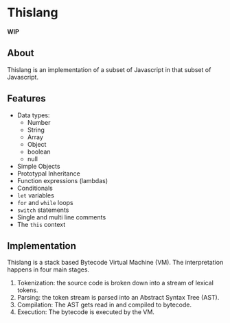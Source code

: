 # Thislang

**WIP**

## About

Thislang is an implementation of a subset of Javascript in that subset of Javascript.

## Features

-   Data types:
    -   Number
    -   String
    -   Array
    -   Object
    -   boolean
    -   null
-   Simple Objects
-   Prototypal Inheritance
-   Function expressions (lambdas)
-   Conditionals
-   `let` variables
-   `for` and `while` loops
-   `switch` statements
-   Single and multi line comments
-   The `this` context

## Implementation

Thislang is a stack based Bytecode Virtual Machine (VM). The interpretation happens in four main stages.

1. Tokenization: the source code is broken down into a stream of lexical tokens.
2. Parsing: the token stream is parsed into an Abstract Syntax Tree (AST).
3. Compilation: The AST gets read in and compiled to bytecode.
4. Execution: The bytecode is executed by the VM.
